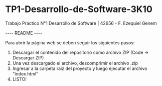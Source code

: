 # TP1-Desarrollo-de-Software-3K10
Trabajo Practico N°1 Desarrollo de Software | 42656 - F. Ezequiel Genem

---- README ----

Para abrir la página web se deben seguir los siguientes pasos:
1. Descargar el contenido del repositorio como archivo ZIP (Code → Descargar ZIP)
2. Una vez descargado el archivo, descomprimir el archivo .zip
3. Ingresar a la carpeta raiz del proyecto y luego ejecutar el archivo "index.html"
4. LISTO!
